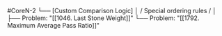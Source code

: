 #CoreN-2
└── [Custom Comparison Logic]
    │   / Special ordering rules /
    │
    ├── Problem: "[[1046. Last Stone Weight]]"
    └── Problem: "[[1792. Maximum Average Pass Ratio]]"